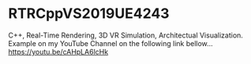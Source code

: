 # RTRCppVS2019UE4243
 C++, Real-Time Rendering, 3D VR Simulation, Architectual Visualization. Example on my YouTube Channel on the following link bellow...
https://youtu.be/cAHpLA6lcHk
